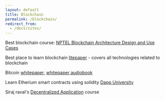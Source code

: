 ```yaml
---
layout: default
title: Blockchain
permalink: /blockchain/
redirect_from:
  - /docs/sites/
---
```

Best blockchain course: [NPTEL Blockchain Architecture Design and Use Cases](https://nptel.ac.in/courses/106105184/)

Best place to learn blockchain [litepaper](https://litepaper.com/) - covers all technologies related to blockchain

Bitcoin [whitepaper](https://bitcoin.org/bitcoin.pdf), [whitepaper audiobook](https://www.youtube.com/watch?v=6P2pThP-88A)

Learn Etherium smart contracts using solidity [Dapp University](https://www.youtube.com/watch?v=3681ZYbDSSk&list=PLS5SEs8ZftgUTXs0OJD2LFpYBPr4L54id)

Siraj raval's [Decentralized Application](https://www.theschool.ai/courses/decentralized-application/) course
